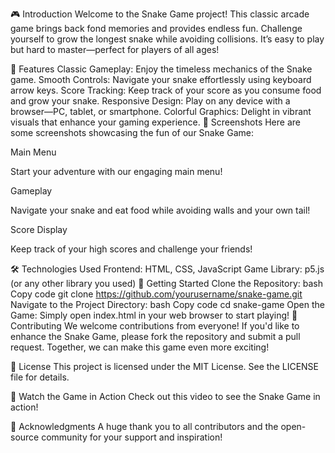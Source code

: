 >

🎮 Introduction
Welcome to the Snake Game project! This classic arcade game brings back fond memories and provides endless fun. Challenge yourself to grow the longest snake while avoiding collisions. It’s easy to play but hard to master—perfect for players of all ages!

🌟 Features
Classic Gameplay: Enjoy the timeless mechanics of the Snake game.
Smooth Controls: Navigate your snake effortlessly using keyboard arrow keys.
Score Tracking: Keep track of your score as you consume food and grow your snake.
Responsive Design: Play on any device with a browser—PC, tablet, or smartphone.
Colorful Graphics: Delight in vibrant visuals that enhance your gaming experience.
📸 Screenshots
Here are some screenshots showcasing the fun of our Snake Game:

Main Menu
<!-- Replace with actual main menu image link --> Start your adventure with our engaging main menu!

Gameplay
<!-- Replace with actual gameplay image link --> Navigate your snake and eat food while avoiding walls and your own tail!

Score Display
<!-- Replace with actual score display image link --> Keep track of your high scores and challenge your friends!

🛠️ Technologies Used
Frontend: HTML, CSS, JavaScript
Game Library: p5.js (or any other library you used)
🚀 Getting Started
Clone the Repository:
bash
Copy code
git clone https://github.com/yourusername/snake-game.git
Navigate to the Project Directory:
bash
Copy code
cd snake-game
Open the Game:
Simply open index.html in your web browser to start playing!
🎉 Contributing
We welcome contributions from everyone! If you'd like to enhance the Snake Game, please fork the repository and submit a pull request. Together, we can make this game even more exciting!

🌈 License
This project is licensed under the MIT License. See the LICENSE file for details.

🎥 Watch the Game in Action
Check out this video to see the Snake Game in action!

<!-- Replace with your actual video link -->

🙌 Acknowledgments
A huge thank you to all contributors and the open-source community for your support and inspiration!


